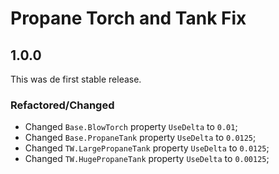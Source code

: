 # Propane Torch and Tank Fix


## 1.0.0

This was de first stable release.


### Refactored/Changed

- Changed `Base.BlowTorch` property `UseDelta` to `0.01`;
- Changed `Base.PropaneTank` property `UseDelta` to `0.0125`;
- Changed `TW.LargePropaneTank` property `UseDelta` to `0.0125`;
- Changed `TW.HugePropaneTank` property `UseDelta` to `0.00125`;
